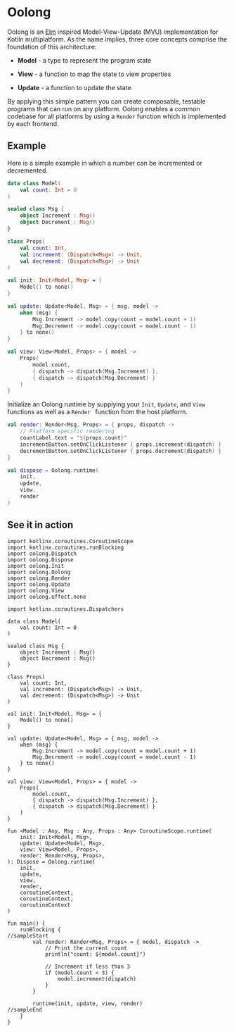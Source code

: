 # Oolong

Oolong is an [Elm](https://guide.elm-lang.org/architecture) inspired Model-View-Update (MVU) implementation for Kotiln multiplatform. As the name implies, three core concepts comprise the foundation of this architecture: 

* **Model** - a type to represent the program state

* **View** - a function to map the state to view properties

* **Update** - a function to update the state

By applying this simple pattern you can create composable, testable programs that can run on any platform. Oolong enables a common codebase for all platforms by using a `Render` function which is implemented by each frontend.

## Example

Here is a simple example in which a number can be incremented or decremented.

```kotlin 
data class Model(
    val count: Int = 0
)

sealed class Msg {
    object Increment : Msg()
    object Decrement : Msg()
}

class Props(
    val count: Int,
    val increment: (Dispatch<Msg>) -> Unit,
    val decrement: (Dispatch<Msg>) -> Unit
)

val init: Init<Model, Msg> = { 
    Model() to none()
}

val update: Update<Model, Msg> = { msg, model ->
    when (msg) {
        Msg.Increment -> model.copy(count = model.count + 1)
        Msg.Decrement -> model.copy(count = model.count - 1)
    } to none()
}

val view: View<Model, Props> = { model ->
    Props(
        model.count,
        { dispatch -> dispatch(Msg.Increment) },
        { dispatch -> dispatch(Msg.Decrement) }
    )
}
```

Initialize an Oolong runtime by supplying your `Init`, `Update`, and `View` functions as well as a `Render
` function from the host platform.

```kotlin
val render: Render<Msg, Props> = { props, dispatch -> 
    // Platform specific rendering
    countLabel.text = "${props.count}"
    incrementButton.setOnClickListener { props.increment(dispatch) }
    decrementButton.setOnClickListener { props.decrement(dispatch) }
}

val dispose = Oolong.runtime(
    init,
    update,
    view,
    render
)
```

## See it in action
```{.kotlin .playground}
import kotlinx.coroutines.CoroutineScope
import kotlinx.coroutines.runBlocking
import oolong.Dispatch
import oolong.Dispose
import oolong.Init
import oolong.Oolong
import oolong.Render
import oolong.Update
import oolong.View
import oolong.effect.none

import kotlinx.coroutines.Dispatchers

data class Model(
    val count: Int = 0
)

sealed class Msg {
    object Increment : Msg()
    object Decrement : Msg()
}

class Props(
    val count: Int,
    val increment: (Dispatch<Msg>) -> Unit,
    val decrement: (Dispatch<Msg>) -> Unit
)

val init: Init<Model, Msg> = { 
    Model() to none()
}

val update: Update<Model, Msg> = { msg, model ->
    when (msg) {
        Msg.Increment -> model.copy(count = model.count + 1)
        Msg.Decrement -> model.copy(count = model.count - 1)
    } to none()
}

val view: View<Model, Props> = { model ->
    Props(
        model.count,
        { dispatch -> dispatch(Msg.Increment) },
        { dispatch -> dispatch(Msg.Decrement) }
    )
}

fun <Model : Any, Msg : Any, Props : Any> CoroutineScope.runtime(
    init: Init<Model, Msg>,
    update: Update<Model, Msg>,
    view: View<Model, Props>,
    render: Render<Msg, Props>,
): Dispose = Oolong.runtime(
    init, 
    update, 
    view, 
    render, 
    coroutineContext,
    coroutineContext, 
    coroutineContext
)

fun main() {
    runBlocking {
//sampleStart
        val render: Render<Msg, Props> = { model, dispatch ->
            // Print the current count
            println("count: ${model.count}")

            // Increment if less than 3
            if (model.count < 3) {
                model.increment(dispatch)
            }
        }

        runtime(init, update, view, render)
//sampleEnd
    }
}
```
